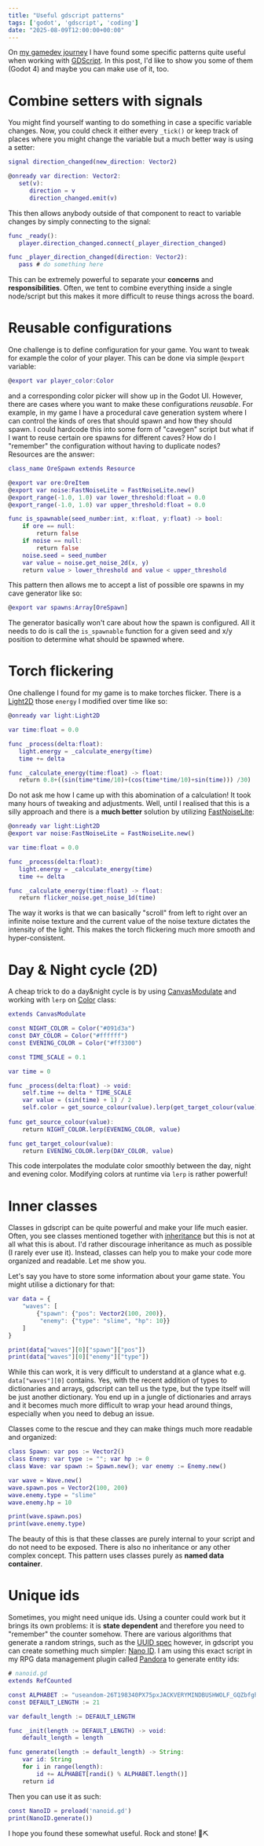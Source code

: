 ```yaml
---
title: "Useful gdscript patterns"
tags: ['godot', 'gdscript', 'coding']
date: "2025-08-09T12:00:00+00:00"
---
```

On [my gamedev journey](https://youtube.com/@bitbraindev) I have found some specific patterns quite useful when working with [GDScript](https://gdscript.com). In this post, I'd like to show you some of them (Godot 4) and maybe you can make use of it, too. 

# Combine setters with signals

You might find yourself wanting to do something in case a specific variable changes. Now, you could check it either every `_tick()` or keep track of places where you might change the variable but a much better way is using a setter:
```gd
signal direction_changed(new_direction: Vector2)

@onready var direction: Vector2:
   set(v):
      direction = v
      direction_changed.emit(v)
```
This then allows anybody outside of that component to react to variable changes by simply connecting to the signal:
```gd
func _ready():
   player.direction_changed.connect(_player_direction_changed)

func _player_direction_changed(direction: Vector2):
   pass # do something here
```
This can be extremely powerful to separate your **concerns** and **responsibilities**. Often, we tent to combine everything inside a single node/script but this makes it more difficult to reuse things across the board.

# Reusable configurations

One challenge is to define configuration for your game. You want to tweak for example the color of your player. This can be done via simple `@export` variable:
```gd
@export var player_color:Color
```
and a corresponding color picker will show up in the Godot UI. However, there are cases where you want to make these configurations _reusable_. For example, in my game I have a procedural cave generation system where I can control the kinds of ores that should spawn and how they should spawn. I could hardcode this into some form of "cavegen" script but what if I want to reuse certain ore spawns for different caves? How do I "remember" the configuration without having to duplicate nodes? Resources are the answer:
```gd
class_name OreSpawn extends Resource

@export var ore:OreItem
@export var noise:FastNoiseLite = FastNoiseLite.new()
@export_range(-1.0, 1.0) var lower_threshold:float = 0.0
@export_range(-1.0, 1.0) var upper_threshold:float = 0.0

func is_spawnable(seed_number:int, x:float, y:float) -> bool:
	if ore == null:
		return false
	if noise == null:
		return false
	noise.seed = seed_number
	var value = noise.get_noise_2d(x, y)
	return value > lower_threshold and value < upper_threshold
```
This pattern then allows me to accept a list of possible ore spawns in my cave generator like so:
```gd
@export var spawns:Array[OreSpawn]
```
The generator basically won't care about how the spawn is configured. All it needs to do is call the `is_spawnable` function for a given seed and x/y position to determine what should be spawned where.

# Torch flickering

One challenge I found for my game is to make torches flicker. There is a [Light2D](https://docs.godotengine.org/en/stable/classes/class_light2d.html) those `energy` I modified over time like so:
```gd
@onready var light:Light2D

var time:float = 0.0

func _process(delta:float):
   light.energy = _calculate_energy(time)
   time += delta

func _calculate_energy(time:float) -> float:
   return 0.8+((sin(time*time/10)+(cos(time*time/10)+sin(time))) /30)
```
Do not ask me how I came up with this abomination of a calculation! It took many hours of tweaking and adjustments. Well, until I realised that this is a silly approach and there is a **much better** solution by utilizing [FastNoiseLite](https://docs.godotengine.org/en/stable/classes/class_fastnoiselite.html):
```gd
@onready var light:Light2D
@export var noise:FastNoiseLite = FastNoiseLite.new()

var time:float = 0.0

func _process(delta:float):
   light.energy = _calculate_energy(time)
   time += delta

func _calculate_energy(time:float) -> float:
   return flicker_noise.get_noise_1d(time)
```
The way it works is that we can basically "scroll" from left to right over an infinite noise texture and the current value of the noise texture dictates the intensity of the light. This makes the torch flickering much more smooth and hyper-consistent.

# Day & Night cycle (2D)

A cheap trick to do a day&night cycle is by using [CanvasModulate](https://docs.godotengine.org/en/stable/classes/class_canvasmodulate.html) and working with `lerp` on [Color](https://docs.godotengine.org/en/stable/classes/class_color.html) class:
```gd
extends CanvasModulate

const NIGHT_COLOR = Color("#091d3a")
const DAY_COLOR = Color("#ffffff")
const EVENING_COLOR = Color("#ff3300")

const TIME_SCALE = 0.1

var time = 0

func _process(delta:float) -> void:
	self.time += delta * TIME_SCALE
	var value = (sin(time) + 1) / 2
	self.color = get_source_colour(value).lerp(get_target_colour(value), value)
	
func get_source_colour(value):
	return NIGHT_COLOR.lerp(EVENING_COLOR, value)

func get_target_colour(value):
	return EVENING_COLOR.lerp(DAY_COLOR, value)
```
This code interpolates the modulate color smoothly between the day, night and evening color. Modifying colors at runtime via `lerp` is rather powerful!

# Inner classes

Classes in gdscript can be quite powerful and make your life much easier. Often, you see classes mentioned together with [inheritance](https://en.wikipedia.org/wiki/Inheritance_(object-oriented_programming)) but this is not at all what this is about. I'd rather discourage inheritance as much as possible (I rarely ever use it).
Instead, classes can help you to make your code more organized and readable. Let me show you.

Let's say you have to store some information about your game state. You might utilise a dictionary for that:
```gd
var data = {
	"waves": [
		{"spawn": {"pos": Vector2(100, 200)},
		 "enemy": {"type": "slime", "hp": 10}}
	]
}

print(data["waves"][0]["spawn"]["pos"])
print(data["waves"][0]["enemy"]["type"])
```
While this can work, it is very difficult to understand at a glance what e.g. `data["waves"][0]` contains. Yes, with the recent addition of types to dictionaries and arrays, gdscript can tell us the type, but the type itself will be just another dictionary. You end up in a jungle of dictionaries and arrays and it becomes much more difficult to wrap your head around things, especially when you need to debug an issue.

Classes come to the rescue and they can make things much more readable and organized:
```gd
class Spawn: var pos := Vector2()
class Enemy: var type := ""; var hp := 0
class Wave: var spawn := Spawn.new(); var enemy := Enemy.new()

var wave = Wave.new()
wave.spawn.pos = Vector2(100, 200)
wave.enemy.type = "slime"
wave.enemy.hp = 10

print(wave.spawn.pos)
print(wave.enemy.type)
```
The beauty of this is that these classes are purely internal to your script and do not need to be exposed. There is also no inheritance or any other complex concept. This pattern uses classes purely as **named data container**.

# Unique ids

Sometimes, you might need unique ids. Using a counter could work but it brings its own problems: it is **state dependent** and therefore you need to "remember" the counter somehow. There are various algorithms that generate a random strings, such as the [UUID spec](https://en.wikipedia.org/wiki/Universally_unique_identifier) however, in gdscript you can create something much simpler: [Nano ID](https://alex7kom.github.io/nano-nanoid-cc/). I am using this exact script in my RPG data management plugin called [Pandora](https://github.com/bitbrain/pandora) to generate entity ids:
```gd
# nanoid.gd
extends RefCounted

const ALPHABET := "useandom-26T198340PX75pxJACKVERYMINDBUSHWOLF_GQZbfghjklqvwyzrict"
const DEFAULT_LENGTH := 21

var default_length := DEFAULT_LENGTH

func _init(length := DEFAULT_LENGTH) -> void:
	default_length = length

func generate(length := default_length) -> String:
	var id: String
	for i in range(length):
		id += ALPHABET[randi() % ALPHABET.length()]
	return id
```
Then you can use it as such:
```gd
const NanoID = preload('nanoid.gd')
print(NanoID.generate())
```
I hope you found these somewhat useful. Rock and stone! 💎⛏️